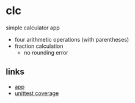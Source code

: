 # clc

simple calculator app

- four arithmetic operations (with parentheses)
- fraction calculation
    - no rounding error

## links

- [app](https://wtnb75.github.io/clc/)
- [unittest coverage](https://wtnb75.github.io/clc/coverage/)
